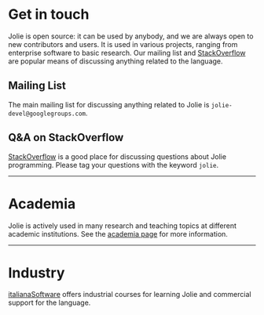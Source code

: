 <!--Themed-->

# Get in touch

Jolie is open source: it can be used by anybody, and we are always open to new contributors and users.
It is used in various projects, ranging from enterprise software to basic research.
Our mailing list and [StackOverflow](http://www.stackoverflow.com/) are popular means of
discussing anything related to the language.


## Mailing List

The main mailing list for discussing anything related to Jolie is `jolie-devel@googlegroups.com`.


## Q&A on StackOverflow

[StackOverflow](http://www.stackoverflow.com/) is a good place for discussing questions about Jolie programming.
Please tag your questions with the keyword `jolie`.


---

# Academia

Jolie is actively used in many research and teaching topics at different academic institutions. See
the [academia page](academia.html) for more information.

---

# Industry

[italianaSoftware](http://www.italianasoftware.com/) offers industrial courses for learning Jolie and
commercial support for the language.
